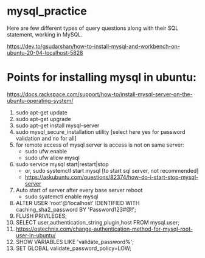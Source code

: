 # mysql_practice
Here are few different types of query questions along with their SQL statement, working in MySQL.

https://dev.to/gsudarshan/how-to-install-mysql-and-workbench-on-ubuntu-20-04-localhost-5828

# Points for installing mysql in ubuntu:

https://docs.rackspace.com/support/how-to/install-mysql-server-on-the-ubuntu-operating-system/

1. sudo apt-get update
2. sudo apt-get upgrade
3. sudo apt-get install mysql-server
4. sudo mysql_secure_installation utility [select here yes for password validation and no for all]
5. for remote access of mysql server is access is not on same server: 
   - sudo ufw enable
   - sudo ufw allow mysql
6. sudo service mysql start|restart|stop
    - or, sudo systemctl start mysql [to start sql server, not recommended]
    - https://askubuntu.com/questions/82374/how-do-i-start-stop-mysql-server
7. Auto start of server after every base server reboot
    - sudo syatemctl enable mysql
8. ALTER USER 'root'@'localhost' IDENTIFIED WITH caching_sha2_password BY 'Password123#@!';
9. FLUSH PRIVILEGES;
10. SELECT user,authentication_string,plugin,host FROM mysql.user;
11. https://ostechnix.com/change-authentication-method-for-mysql-root-user-in-ubuntu/
12. SHOW VARIABLES LIKE 'validate_password%';
13. SET GLOBAL validate_password_policy=LOW;
